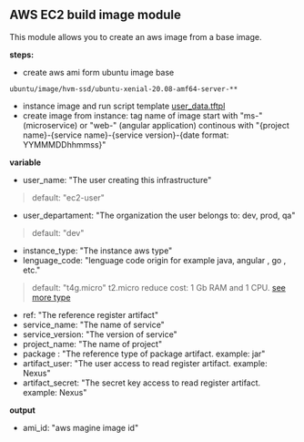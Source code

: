 AWS EC2 build image module
---
This module allows you to create an aws image from a base image.

**steps:**
* create aws ami form ubuntu image base
````
ubuntu/image/hvm-ssd/ubuntu-xenial-20.08-amf64-server-**
````
* instance image and run script template [user_data.tftpl](https://github.com/Iberia-Ent/software-engineering--reference-architecture--workflow/blob/main/terraform/modules/aws-ec2-image-iberia/user_data.tftpl)
* create image from instance: tag name of image start with "ms-" (microservice) or "web-" (angular application) continous with "{project name}-{service name}-{service version}-{date format: YYMMMDDhhmmss}"


**variable**

* user_name:        "The user creating this infrastructure"   
>default: "ec2-user"
* user_departament: "The organization the user belongs to: dev, prod, qa"
>default: "dev"
* instance_type:    "The instance aws type"
* lenguage_code:    "lenguage code origin for example java, angular , go , etc."
> default:          "t4g.micro"
> t2.micro reduce cost: 1 Gb RAM and 1 CPU. [see more type](https://aws.amazon.com/ec2/instance-types/)  
* ref:              "The reference register artifact"
* service_name:     "The name of service"
* service_version:  "The version of service"
* project_name:     "The name of project"
* package :         "The reference type of package artifact. example: jar"
* artifact_user:    "The user access to read register artifact. example: Nexus"
* artifact_secret:  "The secret key access to read register artifact. example: Nexus"

**output**
* ami_id: "aws magine image id"
>  